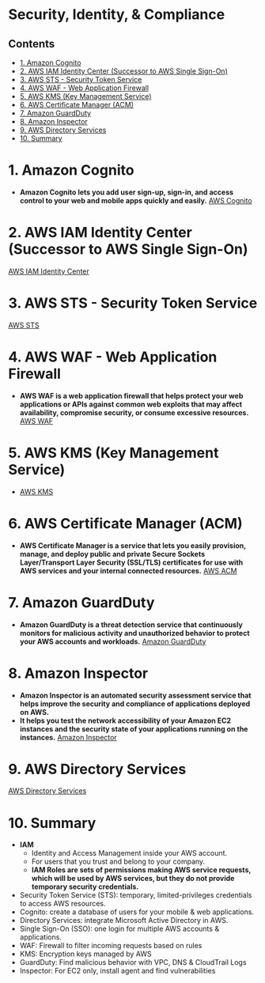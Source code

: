 # Security, Identity, & Compliance <!-- omit in toc -->

## Contents <!-- omit in toc -->

- [1. Amazon Cognito](#1-amazon-cognito)
- [2. AWS IAM Identity Center (Successor to AWS Single Sign-On)](#2-aws-iam-identity-center-successor-to-aws-single-sign-on)
- [3. AWS STS - Security Token Service](#3-aws-sts---security-token-service)
- [4. AWS WAF - Web Application Firewall](#4-aws-waf---web-application-firewall)
- [5. AWS KMS (Key Management Service)](#5-aws-kms-key-management-service)
- [6. AWS Certificate Manager (ACM)](#6-aws-certificate-manager-acm)
- [7. Amazon GuardDuty](#7-amazon-guardduty)
- [8. Amazon Inspector](#8-amazon-inspector)
- [9. AWS Directory Services](#9-aws-directory-services)
- [10. Summary](#10-summary)

# 1. Amazon Cognito

- **Amazon Cognito lets you add user sign-up, sign-in, and access control to your web and mobile apps quickly and easily.** [AWS Cognito](Amazon%20Cognito.md)

# 2. AWS IAM Identity Center (Successor to AWS Single Sign-On)

[AWS IAM Identity Center](AWS%20IAM%20Identity%20Center.md)

# 3. AWS STS - Security Token Service

[AWS STS](AWS%20STS.md)

# 4. AWS WAF - Web Application Firewall

- **AWS WAF is a web application firewall that helps protect your web applications or APIs against common web exploits that may affect availability, compromise security, or consume excessive resources.** [AWS WAF](AWS%20WAF.md)

# 5. AWS KMS (Key Management Service)

- [AWS KMS](AWS%20KMS.md)

# 6. AWS Certificate Manager (ACM)

- **AWS Certificate Manager is a service that lets you easily provision, manage, and deploy public and private Secure Sockets Layer/Transport Layer Security (SSL/TLS) certificates for use with AWS services and your internal connected resources.**
  [AWS ACM](AWS%20Certificate%20Manager.md)

# 7. Amazon GuardDuty

- **Amazon GuardDuty is a threat detection service that continuously monitors for malicious activity and unauthorized behavior to protect your AWS accounts and workloads.** [Amazon GuardDuty](Amazon%20GuardDuty.md)

# 8. Amazon Inspector

- **Amazon Inspector is an automated security assessment service that helps improve the security and compliance of applications deployed on AWS.**
- **It helps you test the network accessibility of your Amazon EC2 instances and the security state of your applications running on the instances.** [Amazon Inspector](Amazon%20Inspector.md)

# 9. AWS Directory Services

[AWS Directory Services](AWS%20Directory%20Services.md)

# 10. Summary

- **IAM**
  - Identity and Access Management inside your AWS account.
  - For users that you trust and belong to your company.
  - **IAM Roles are sets of permissions making AWS service requests, which will be used by AWS services, but they do not provide temporary security credentials.**
- Security Token Service (STS): temporary, limited-privileges credentials to access AWS resources.
- Cognito: create a database of users for your mobile & web applications.
- Directory Services: integrate Microsoft Active Directory in AWS.
- Single Sign-On (SSO): one login for multiple AWS accounts & applications.
- WAF: Firewall to filter incoming requests based on rules
- KMS: Encryption keys managed by AWS
- GuardDuty: Find malicious behavior with VPC, DNS & CloudTrail Logs
- Inspector: For EC2 only, install agent and find vulnerabilities
